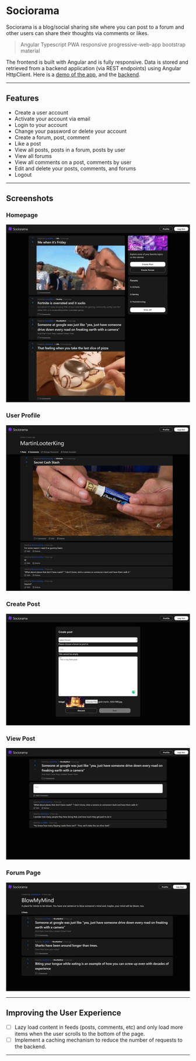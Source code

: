 # Sociorama

Sociorama is a blog/social sharing site where you can post to a forum and other users can share their thoughts via comments or likes.

> Angular Typescript PWA responsive progressive-web-app bootstrap material

The frontend is built with Angular and is fully responsive. Data is stored and retrieved from a backend application (via REST endpoints) using Angular HttpClient. Here is a [demo of the app](), and the [backend]().

---

## Features

- Create a user account
- Activate your account via email
- Login to your account
- Change your password or delete your account
- Create a forum, post, comment
- Like a post
- View all posts, posts in a forum, posts by user
- View all forums
- View all comments on a post, comments by user
- Edit and delete your posts, comments, and forums
- Logout

---

## Screenshots

### Homepage

![Homepage](screenshots/homepage.jpg)

### User Profile

![User Profile](screenshots/userprofile.jpg)

### Create Post

![Create Post](screenshots/createpost.jpeg)

### View Post

![View Post](screenshots/viewpost.jpeg)

### Forum Page

![Forum Page](screenshots/forumpage.jpeg)

---

## Improving the User Experience

- [ ] Lazy load content in feeds (posts, comments, etc) and only load more items when the user scrolls to the bottom of the page.
- [ ] Implement a caching mechanism to reduce the number of requests to the backend.

---
